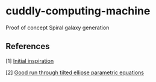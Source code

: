 # cuddly-computing-machine
Proof of concept Spiral galaxy generation 


## References
[1] [Initial inspiration](https://beltoforion.de/en/spiral_galaxy_renderer/)

[2] [Good run through tilted ellipse parametric equations](https://math.stackexchange.com/questions/2645689/what-is-the-parametric-equation-of-a-rotated-ellipse-given-the-angle-of-rotatio)